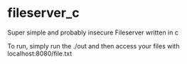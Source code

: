 # fileserver_c
Super simple and probably insecure Fileserver written in c


To run, simply run the ./out and then access your files with localhost:8080/file.txt
